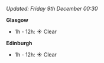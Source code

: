 *Updated: Friday 9th December 00:30*

**Glasgow**

* 1h - 12h: :sunny: Clear

**Edinburgh**

* 1h - 12h: :sunny: Clear
